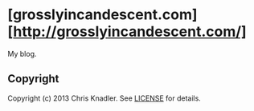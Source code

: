 # [grosslyincandescent.com][http://grosslyincandescent.com/]

My blog.

## Copyright

Copyright (c) 2013 Chris Knadler. See
[LICENSE](LICENSE) for details.


